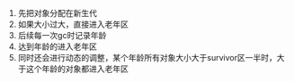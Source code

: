 1. 先把对象分配在新生代
2. 如果大小过大，直接进入老年区
3. 后续每一次gc时记录年龄
4. 达到年龄的进入老年区
5. 同时还会进行动态的调整，某个年龄所有对象大小大于survivor区一半时，大于这个年龄的对象都进入老年区